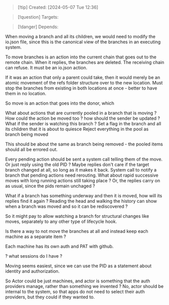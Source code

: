 
>[!tip] Created: [2024-05-07 Tue 12:36]

>[!question] Targets: 

>[!danger] Depends: 

When moving a branch and all its children, we would need to modify the io.json file, since this is the canonical view of the branches in an executing system.

To move branches is an action into the current chain that goes out to the remote chain.  When it replies, the branches are deleted.  The receiving chain can refuse.  It must be an io.json action.

If it was an action that only a parent could take, then it would merely be an atomic movement of the refs folder structure over to the new location.
Must stop the branches from existing in both locations at once - better to have them in no location.

So move is an action that goes into the donor, which 

What about actions that are currently pooled in a branch that is moving ?
How could the action be moved too ? how should the sender be updated ?  What if the sender is watching this branch ?
Set a flag in the branch and all its children that it is about to quiesce
Reject everything in the pool as branch being moved

This should be about the same as branch being removed - the pooled items should all be errored out.

Every pending action should be sent a system call telling them of the move.  Or just reply using the old PID ?  Maybe replies don't care if the target branch changed at all, so long as it makes it back. 
System call to notify a branch that pending actions need rerouting.
What about rapid successive moves with long running actions still taking place ?
Or, the replies carry on as usual, since the pids remain unchaged ?

What if a branch has something underway and then it is moved, how will its replies find it again ?
Reading the head and walking the history can show when a branch was moved and so it can be rediscovered ?



So it might pay to allow watching a branch for structural changes like moves, separately to any other type of lifecycle hook.

Is there a way to not move the branches at all and instead keep each machine as a separate item ?

Each machine has its own auth and PAT with github.

? what sessions do I have ?

Moving seems easiest, since we can use the PID as a statement about identity and authorization.

So Actor could be just machines, and actor is something that the auth providers manage, rather than something we invented ?  No, actor should be internal to the system, so that apps do not need to select their auth providers, but they could if they wanted to.
